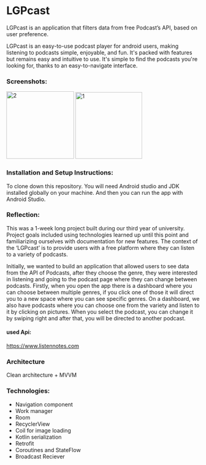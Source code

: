 # LGPcast

LGPcast is an application that filters data from free Podcast’s API, based on user preference.

LGPcast is an easy-to-use podcast player for android users, making listening to podcasts simple, enjoyable, and fun. It's packed with features but remains easy and intuitive to use. It's simple to find the podcasts you're looking for, thanks to an easy-to-navigate interface.


### Screenshots: 
<img width="176" alt="2" src="https://user-images.githubusercontent.com/60490214/175763801-f968b468-6c38-4825-af00-a1532aa1e9e5.png"> <img width="174" alt="1" src="https://user-images.githubusercontent.com/60490214/175763797-ec5bea0f-e348-4259-ab68-791eaa218932.png"> 


### Installation and Setup Instructions:

To clone down this repository. 
You will need Android studio and JDK installed globally on your machine.
And then you can run the app with Android Studio.

### Reflection:

This was a 1-week long project built during our third year of university. Project goals included using technologies learned up until this point and familiarizing ourselves with documentation for new features. The context of the ‘LGPcast’ is to provide users with a free platform where they can listen to a variety of podcasts.

Initially, we wanted to build an application that allowed users to see data from the API of Podcasts, after they choose the genre, they were interested in listening and going to the podcast page where they can change between podcasts. Firstly, when you open the app there is a dashboard where you can choose between multiple genres, if you click one of those it will direct you to a new space where you can see specific genres. On a dashboard, we also have podcasts where you can choose one from the variety and listen to it by clicking on pictures. When you select the podcast, you can change it by swiping right and after that, you will be directed to another podcast.


#### used Api:
https://www.listennotes.com

### Architecture
Clean architecture + MVVM


### Technologies:
- Navigation component
- Work manager
- Room
- RecyclerView
- Coil for image loading
- Kotlin serialization
- Retrofit
- Coroutines and StateFlow
- Broadcast Reciever
